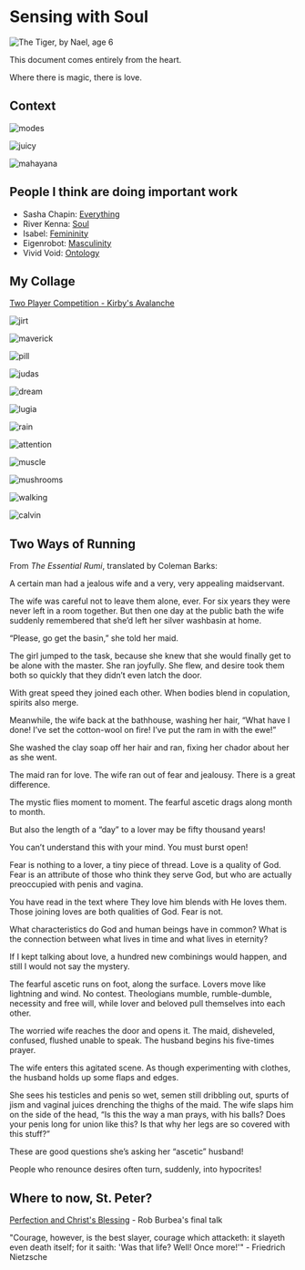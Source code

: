 # Sensing with Soul

![_The Tiger_, by Nael, age 6](tiger.jpg)

This document comes entirely from the heart.

Where there is magic, there is love.

## Context

![modes](modes.png)

![juicy](juicy.png)

![mahayana](mahayana.png)

## People I think are doing important work

- Sasha Chapin: [Everything](https://www.sashachapin.com/)
- River Kenna: [Soul](https://twitter.com/the_wilderless)
- Isabel: [Femininity](https://twitter.com/isabelunraveled)
- Eigenrobot: [Masculinity](https://twitter.com/eigenrobot)
- Vivid Void: [Ontology](https://twitter.com/VividVoid_)

## My Collage

[Two Player Competition - Kirby's Avalanche](https://www.youtube.com/watch?v=fdYJBUIi5IQ&t=7s)

![jirt](jirt.png)

![maverick](maverick.jpg)

![pill](pill.png)

![judas](judas.jpg)

![dream](dream.png)

![lugia](lugia.jpg)

![rain](rain.png)

![attention](attention.png)

![muscle](muscle.jpg)

![mushrooms](mushrooms.jpg)

![walking](walking.jpg)

![calvin](calvin.jpg)

## Two Ways of Running

From _The Essential Rumi_, translated by Coleman Barks:

A certain man had a jealous wife
and a very, very appealing maidservant.

The wife was careful not to leave them alone,
ever. For six years they were never left
in a room together.
But then one day
at the public bath the wife suddenly remembered
that she’d left her silver washbasin at home.

“Please, go get the basin,” she told her maid.

The girl jumped to the task, because she knew
that she would finally get to be alone
with the master. She ran joyfully.
She flew,
and desire took them both so quickly
that they didn’t even latch the door.

With great speed they joined each other.
When bodies blend in copulation,
spirits also merge.

Meanwhile, the wife back at the bathhouse,
washing her hair, “What have I done!
I’ve set the cotton-wool on fire!
I’ve put the ram in with the ewe!”

She washed the clay soap off her hair and ran,
fixing her chador about her as she went.

The maid ran for love. The wife ran out of fear
and jealousy. There is a great difference.

The mystic flies moment to moment.
The fearful ascetic drags along month to month.

But also the length of a “day” to a lover
may be fifty thousand years!

You can’t understand this with your mind.
You must burst open!

Fear is nothing to a lover, a tiny piece of thread.
Love is a quality of God. Fear is an attribute
of those who think they serve God, but who are actually
preoccupied with penis and vagina.

You have read in the text where They love him
blends with He loves them.
Those joining loves
are both qualities of God. Fear is not.

What characteristics do God and human beings
have in common? What is the connection between
what lives in time and what lives in eternity?

If I kept talking about love,
a hundred new combinings would happen,
and still I would not say the mystery.

The fearful ascetic runs on foot, along the surface.
Lovers move like lightning and wind.
No contest.
Theologians mumble, rumble-dumble,
necessity and free will,
while lover and beloved
pull themselves
into each other.

The worried wife reaches the door
and opens it.
The maid, disheveled, confused, flushed
unable to speak.
The husband begins his five-times prayer.

The wife enters this agitated scene.
As though experimenting with clothes,
the husband holds up some flaps and edges.

She sees his testicles and penis so wet, semen
still dribbling out, spurts of jism and vaginal juices
drenching the thighs of the maid.
The wife slaps him
on the side of the head,
“Is this the way
a man prays, with his balls?
Does your penis
long for union like this?
Is that why
her legs are so covered with this stuff?”

These are good questions
she’s asking her “ascetic” husband!

People who renounce desires
often turn, suddenly,
into hypocrites!

## Where to now, St. Peter?

[Perfection and Christ's Blessing](https://hermesamara.org/resources/talk/2020-03-06-perfection-and-christs-blessing) - Rob Burbea's final talk

"Courage, however, is the best slayer, courage which attacketh: it slayeth even death itself; for it saith: 'Was that life? Well! Once more!'" - Friedrich Nietzsche
